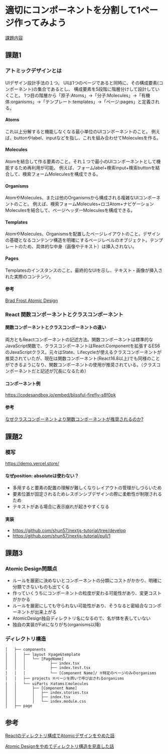 # 適切にコンポーネントを分割して1ページ作ってみよう

[課題内容](https://airtable.com/appPxhCPFYGqqN9YU/tblVlFr2q4lIqDKYc/viwX8r6DpCRp80swL/reca7aFOz5kp6cPQp?blocks=hide)

## 課題1

### アトミックデザインとは

UIデザイン設計手法の１つ。
UIは1つのページであると同時に、その構成要素(コンポーネント)の集合であるとし、
構成要素を5段階に階層分けして設計していくこと。
1つ目の階層から「原子:Atoms」->「分子:Molecules」->「有機体:organisms」->「テンプレート:templates」->「ページ:pages」と定義される。

#### Atoms
これ以上分解すると機能しなくなる最小単位のUIコンポーネントのこと。
例えば、buttonやlabel、inputなどを指し、これを組み合わせてMoleculesを作る。

#### Molecules
Atomを結合して作る要素のこと。それ１つで最小のUIコンポーネントとして機能するため再利用が可能。
例えば、フォームlabel+検索input+検索buttonを結合して、検索フォームMoleculesを構成できる。

#### Organisms
AtomやMolecules、または他のOrganismsから構成される複雑なUIコンポーネントのこと。
例えば、検索フォームMolecules+ロゴAtom+ナビゲーションMoleculesを結合して、ページヘッダーMoleculesを構成できる。

#### Templates
AtomやMolecules、Organismsを配置したページレイアウトのこと。デザインの基礎となるコンテンツ構造を明確にするページレベルのオブジェクト。テンプレートのため、具体的な中身（画像やテキスト）は挿入されない。

#### Pages
Templatesのインスタンスのこと。最終的なUIを示し、テキスト・画像が挿入された実際のコンテンツ。


#### 参考

[Brad Frost Atomic Design](https://atomicdesign.bradfrost.com/table-of-contents/)


### React 関数コンポーネントとクラスコンポーネント

#### 関数コンポーネントとクラスコンポーネントの違い

両方ともReactコンポーネントの記述方法。関数コンポーネントは標準的なJavaScript関数で、クラスコンポーネントはReact.Componentを拡張するES6のJavaScriptクラス。元々はState、Lifecycleが使えるクラスコンポーネントが推奨されていたが、現在は関数コンポーネント(React16.8以上)でも同様のことができるようになり、関数コンポーネントの使用が推奨されている。（クラスコンポーネントだと記述が冗長になるため）

#### コンポーネント例

https://codesandbox.io/embed/blissful-firefly-s8f0pk

#### 参考

[なぜクラスコンポーネントより関数コンポーネントが推奨されるのか?](https://zenn.dev/swata_dev/articles/7f8ef4333057d7)


## 課題2

### 模写

https://demo.vercel.store/

#### なぜposition: absoluteは使わない？

- 多用すると要素の配置の理解が難しくなりレイアウトの管理がしづらいため
- 要素位置が固定されるためレスポンシブデザインの際に柔軟性が制限されるため　
- テキストがある場合に表示崩れが起きやすくなる

#### 実装

- https://github.com/shun57/nextjs-tutorial/tree/develop
- https://github.com/shun57/nextjs-tutorial/pull/1


## 課題3

### Atomic Design問題点

- ルールを厳密に決めないとコンポーネントの分類にコストがかかり、明確に分類できないものも出てくる
- 作っていくうちにコンポーネントの粒度が変わる可能性があり、変更コストがかかる
- ルールを厳密にしても守られない可能性があり、そうなると密結合なコンポーネントが出来上がる
- AtomicDesign独自ディレクトリ名になるので、名が体を表していない
- 独自の実装がFatになりがち(organisms以降)


### ディレクトリ構造

```
│   ├── components
│   │   ├── layout ※page&template
│   │   │   └── [PageName]
│   │   │           ├── index.tsx
│   │   │           ├── index.test.tsx
│   │   │           └── [Component Name]/ ※特定のページのみのorganisms
│   │   ├── projects ※ページを跨いで呼び出されるorganisms
│   │   └── uiParts ※atomsとmolecules
│   │       ├── [Component Name]
│   │       │   ├── index.stories.tsx
│   │       │   ├── index.tsx
│   │       │   └── index.module.css
│   ├── page
```

## 参考

[Reactのディレクトリ構成でAtomicデザインをやめた話](https://zenn.dev/brachio_takumi/articles/2ab9ef9fbe4159)

[Atomic Designをやめてディレクトリ構造を見直した話](https://note.com/tabelog_frontend/n/n07b4077f5cf3)
